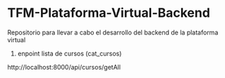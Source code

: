 # TFM-Plataforma-Virtual-Backend
Repositorio para llevar a cabo el desarrollo del backend de la plataforma virtual



1. enpoint lista de cursos (cat_cursos)

http://localhost:8000/api/cursos/getAll

